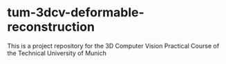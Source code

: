 # tum-3dcv-deformable-reconstruction
This is a project repository for the 3D Computer Vision Practical Course of the Technical University of Munich
